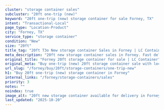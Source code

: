 ```yaml
---
cluster: "storage container sales"
subcluster: "20ft one-trip (new)"
keyword: "20ft one-trip (new) storage container for sale Forney, TX"
intent: "Transactional-Local"
page_type: "Location-Product"
city: "Forney, TX"
service_type: "storage container"
condition: "New"
size: "20ft"
title_tag: "20ft T3o New storage container Sales in Forney | LC Container"
meta_description: "20ft new storage container sales in Forney. Fast delivery, competitive pricing. Serving storage containers area. Quote ID: DT3. Call (214) 524-4168 for your free quote today."
original_title: "Forney 20ft storage container for sale | LC Container"
original_meta: "Buy one-trip (new) 20ft storage container sale with local delivery in Forney, TX. LC Container — local Since 2003. Request a fast quote today."
url_slug: "/forney/buy/20ft/storage-containers/one-trip-new"
h1: "Buy 20ft one-trip (new) storage container in Forney"
internal_links: "/forney/storage-containers/sales"
priority: 3
notes: ""
noindex: true
image_alt: "20ft new storage container available for delivery in Forney"
last_updated: "2025-10-20"
---
```


<!-- TODO: Add unique city/inventory copy, images, and internal links here. -->
